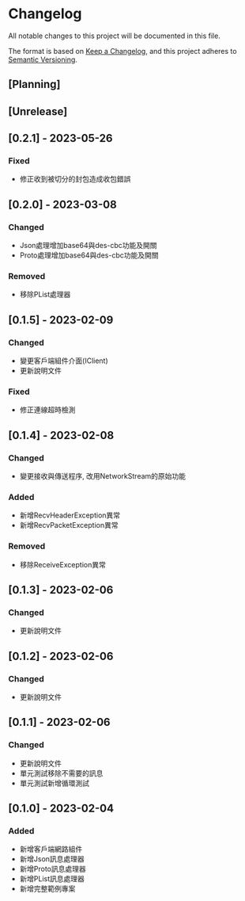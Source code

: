 # Changelog
All notable changes to this project will be documented in this file.

The format is based on [Keep a Changelog](https://keepachangelog.com/en/1.0.0/),
and this project adheres to [Semantic Versioning](https://semver.org/spec/v2.0.0.html).

## [Planning]

## [Unrelease]

## [0.2.1] - 2023-05-26
### Fixed
- 修正收到被切分的封包造成收包錯誤

## [0.2.0] - 2023-03-08
### Changed
- Json處理增加base64與des-cbc功能及開關
- Proto處理增加base64與des-cbc功能及開關
### Removed
- 移除PList處理器

## [0.1.5] - 2023-02-09
### Changed
- 變更客戶端組件介面(IClient)
- 更新說明文件
### Fixed
- 修正連線超時檢測

## [0.1.4] - 2023-02-08
### Changed
- 變更接收與傳送程序, 改用NetworkStream的原始功能
### Added
- 新增RecvHeaderException異常
- 新增RecvPacketException異常
### Removed
- 移除ReceiveException異常

## [0.1.3] - 2023-02-06
### Changed
- 更新說明文件

## [0.1.2] - 2023-02-06
### Changed
- 更新說明文件

## [0.1.1] - 2023-02-06
### Changed
- 更新說明文件
- 單元測試移除不需要的訊息
- 單元測試新增循環測試

## [0.1.0] - 2023-02-04
### Added
- 新增客戶端網路組件
- 新增Json訊息處理器
- 新增Proto訊息處理器
- 新增PList訊息處理器
- 新增完整範例專案